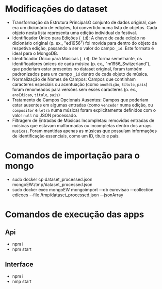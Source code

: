 
# Modificações do dataset

- Transformação da Estrutura Principal:O conjunto de dados original, que era um dicionário de edições, foi convertido numa lista de objetos. Cada objeto nesta lista representa uma edição individual do festival.
- Identificador Único para Edições (`_id`): A chave de cada edição no dicionário original (p. ex., "ed1956") foi movida para dentro do objeto da respetiva edição, passando a ser o valor do campo `_id`. Este formato é ideal para o MongoDB.
- Identificador Único para Músicas (`_id`): De forma semelhante, os identificadores únicos de cada música (p. ex., "m1956\_Switzerland"), que poderiam estar presentes no dataset original, foram também padronizados para um campo `_id` dentro de cada objeto de música.
- Normalização de Nomes de Campos: Campos que continham caracteres especiais ou acentuação (como `anoEdição`, `título`, `país`) foram renomeados para versões sem esses caracteres (p. ex., `anoEdicao`, `titulo`, `pais`)
- Tratamento de Campos Opcionais Ausentes: Campos que poderiam estar ausentes em algumas entradas (como `vencedor` numa edição, ou `compositor` e `letra` numa música) foram explicitamente definidos com o valor `null` no JSON processado.
- Filtragem de Entradas de Músicas Incompletas: removidas entradas de músicas que estavam malformadas ou incompletas dentro dos arrays `musicas`. Foram mantidas apenas as músicas que possuíam informações de identificação essenciais, como um ID, título e país.

# Comandos de importação para o mongo

- sudo docker cp dataset_processed.json mongoEW:/tmp/dataset_processed.json
- sudo docker exec mongoEW mongoimport --db eurovisao --collection edicoes --file /tmp/dataset_processed.json --jsonArray

# Comandos de execução das apps

## Api

- npm i
- npm start

## Interface

- npm i
- nmp start
  